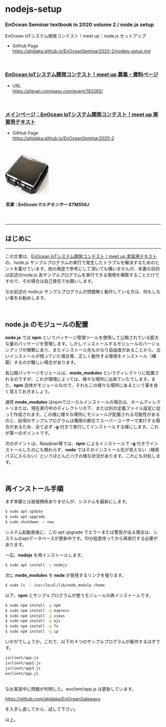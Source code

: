 # nodejs-setup

### EnOcean Seminar textbook in 2020 volume 2 / node.js setup

EnOcean IoTシステム開発コンテスト！meet up：node.js セットアップ

- GitHub Page<br/>
    https://ahidaka.github.io/EnOceanSeminar2020-2/nodejs-setup.md

<br/>

### [EnOcean IoTシステム開発コンテスト！meet up 募集・資料ページ](https://algyan.connpass.com/event/183265/)

- URL<br/>
    https://algyan.connpass.com/event/183265/

<br/>

### [メインページ：EnOcean IoTシステム開発コンテスト！meet up 実習用テキスト](README.md)

- GitHub Page<br/>
    https://ahidaka.github.io/EnOceanSeminar2020-2

<br/>

![EnOceanマルチセンサー STM550J](image/stm550jp50.jpg)
##### 写真：EnOceanマルチセンサー STM550J
<br/>

---
## はじめに
---

この文書は、[EnOcean IoTシステム開発コンテスト！meet up 実習用テキスト](README.md)の、node.js サンプルプログラムの実行で発生したトラブルを解決するためのヒントを載せています。他の用途で参考にして頂いても構いませんが、本書の目的は前述のnode.js 各サンプルプログラムを実行できる環境を構築することだけですので、その場合は自己責任でお願いします。

なお前述の node.js サンプルプログラムが問題無く動作している方は、何もしない事をお勧めします。

<br/>

## node.js のモジュールの配置

**node.js** では **npm** というパッケージ管理ツールを使用して公開されている膨大な量のパッケージを管理します。しかしインストールするモジュールのバージョンアップが頻繁にあり、またインストール先もかなり自由度があることから、古いインストールが残っていた場合等、正しく動作する環境をインストール（構築）するのが難しい場合があります。

各公開パッケージモジュールは、**mode_modules** というディレクトリに配置されるのですが、これが環境によっては、様々な場所に出来ていたりします。また、**npm** 自体がモジュールなので、それもこの様々な場所にあるという事を良く覚えておきましょう。

通常 **mode_modules** はnpmでローカルインストールの場合は、ホームディレクトリまたは、現在実行中のディレクトリの下、または別の定義ファイル設定に従って作成されます。この様に様々な場所にモジュールが配置される可能性があるのと、前項のサンプルプログラムは権限の都合でスーパーユーザーで実行する場合があるため、全て必ず **-g** 付きで実行してインストールする様にします。これが第一のポイントです。

次のポイントは、Raspbian等では、**npm** によるインストールで **-g** 付きでインストールしたのにも関わらず、**node** ではそのインストール先が見えない（検索パスに入らない）というほとんどバグの様な状況があります。これにも対処します。

<br/>

## 再インストール手順

まず本題とは直接関係ありませんが、システムを最新にします。

```sh
$ sudo apt update
$ sudo apt upgrade
$ sudo shutdown -r now
```

システム起動直後に、この apt upgrade でエラーまたは警告が出る場合は、システムのaptデータベースが更新中です。10分程度待ってから再実行する必要があります。

一応、**nodejs** を再インストールします。

```sh
$ sudo apt install -y nodejs
```

次に **mode_modules** を **node** が発見するリンクを張ります。

```sh
$ sudo ls -l /usr/local/lib/node_module /home
```

以下、**npm** とサンプルプログラムが使うモジュールの再インストールです。

```sh
$ sudo npm install -g npm
$ sudo npm install -g express
$ sudo npm install -g views
$ sudo npm install -g ejs
$ sudo npm install -g fs
$ sudo npm install -g ip
```

いかがでしょうか。これで、以下の４つのサンプルプログラムが動作するはずです。

```sh
jsclient/app.js
jsclient/app2.js
jsclient/app3.js
wsclient/app.js
```

<br/>
なお実習中に問題が判明した。wsclient/app.js は更新しています。<br/>

https://github.com/ahidaka/EnOceanGateways

を入手し直してから、試して下さい。

以上。


